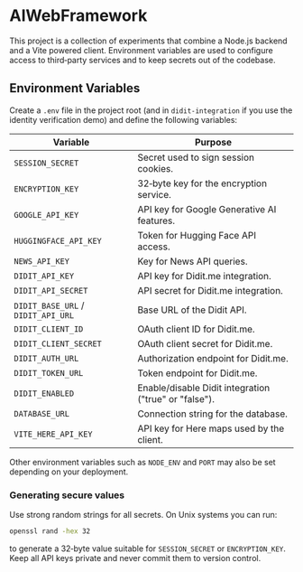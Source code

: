 # AIWebFramework

This project is a collection of experiments that combine a Node.js backend and a Vite powered client.  Environment variables are used to configure access to third‑party services and to keep secrets out of the codebase.

## Environment Variables

Create a `.env` file in the project root (and in `didit-integration` if you use the identity verification demo) and define the following variables:

| Variable | Purpose |
| --- | --- |
| `SESSION_SECRET` | Secret used to sign session cookies. |
| `ENCRYPTION_KEY` | 32‑byte key for the encryption service. |
| `GOOGLE_API_KEY` | API key for Google Generative AI features. |
| `HUGGINGFACE_API_KEY` | Token for Hugging Face API access. |
| `NEWS_API_KEY` | Key for News API queries. |
| `DIDIT_API_KEY` | API key for Didit.me integration. |
| `DIDIT_API_SECRET` | API secret for Didit.me integration. |
| `DIDIT_BASE_URL` / `DIDIT_API_URL` | Base URL of the Didit API. |
| `DIDIT_CLIENT_ID` | OAuth client ID for Didit.me. |
| `DIDIT_CLIENT_SECRET` | OAuth client secret for Didit.me. |
| `DIDIT_AUTH_URL` | Authorization endpoint for Didit.me. |
| `DIDIT_TOKEN_URL` | Token endpoint for Didit.me. |
| `DIDIT_ENABLED` | Enable/disable Didit integration ("true" or "false"). |
| `DATABASE_URL` | Connection string for the database. |
| `VITE_HERE_API_KEY` | API key for Here maps used by the client. |

Other environment variables such as `NODE_ENV` and `PORT` may also be set depending on your deployment.

### Generating secure values

Use strong random strings for all secrets. On Unix systems you can run:

```bash
openssl rand -hex 32
```

to generate a 32‑byte value suitable for `SESSION_SECRET` or `ENCRYPTION_KEY`. Keep all API keys private and never commit them to version control.


